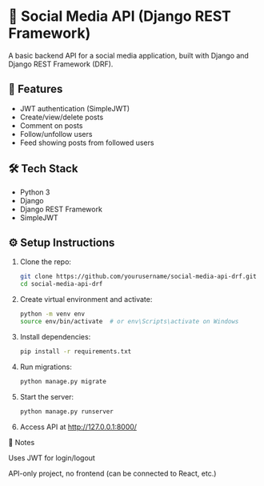 # 🧵 Social Media API (Django REST Framework)

A basic backend API for a social media application, built with Django and Django REST Framework (DRF).

## 🚀 Features

- JWT authentication (SimpleJWT)
- Create/view/delete posts
- Comment on posts
- Follow/unfollow users
- Feed showing posts from followed users

## 🛠️ Tech Stack

- Python 3
- Django
- Django REST Framework
- SimpleJWT

## ⚙️ Setup Instructions

1. Clone the repo:
   ```bash
   git clone https://github.com/yourusername/social-media-api-drf.git
   cd social-media-api-drf
   
2. Create virtual environment and activate:
    ```bash
    python -m venv env
    source env/bin/activate  # or env\Scripts\activate on Windows

3. Install dependencies:
   ```bash
   pip install -r requirements.txt

4. Run migrations:
   ```bash
   python manage.py migrate

5. Start the server:
   ```bash
   python manage.py runserver

6. Access API at http://127.0.0.1:8000/

📌 Notes

Uses JWT for login/logout

API-only project, no frontend (can be connected to React, etc.)